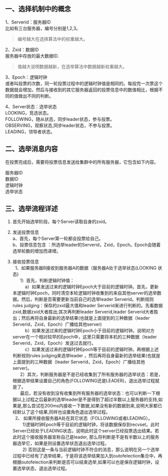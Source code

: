 ## 一、选择机制中的概念  
1、Serverid：服务器ID  
比如有三台服务器，编号分别是1,2,3。  

>编号越大在选择算法中的权重越大。

2、Zxid：数据ID  
服务器中存放的最大数据ID.

>值越大说明数据越新，在选举算法中数据越新权重越大。

3、Epoch：逻辑时钟  
或者叫投票的次数，同一轮投票过程中的逻辑时钟值是相同的。每投完一次票这个数据就会增加，然后与接收到的其它服务器返回的投票信息中的数值相比，根据不同的值做出不同的判断。

4、Server状态：选举状态  
LOOKING，竞选状态。  
FOLLOWING，随从状态，同步leader状态，参与投票。  
OBSERVING，观察状态,同步leader状态，不参与投票。  
LEADING，领导者状态。

## 二、选举消息内容  
在投票完成后，需要将投票信息发送给集群中的所有服务器，它包含如下内容。

服务器ID  
数据ID  
逻辑时钟  
选举状态  

## 三、选举流程详述

1. 首先开始选举阶段，每个Server读取自身的zxid。

2. 发送投票信息  
   a、首先，每个Server第一轮都会投票给自己。  
   b、投票信息包含 ：所选举leader的Serverid，Zxid，Epoch。Epoch会随着选举轮数的增加而递增。  
   
3. 接收投票信息  
&nbsp;&nbsp;1、如果服务器B接收到服务器A的数据（服务器A处于选举状态(LOOKING 状态)  
&nbsp;&nbsp;&nbsp;&nbsp;&nbsp;&nbsp;1）首先，判断逻辑时钟值：  
&nbsp;&nbsp;&nbsp;&nbsp;&nbsp;&nbsp;&nbsp;&nbsp;&nbsp;&nbsp;a）如果发送过来的逻辑时钟Epoch大于目前的逻辑时钟。首先，更新本逻辑时钟Epoch，同时清空本轮逻辑时钟收集到的来自其他server的选举数据。然后，判断是否需要更新当前自己的选举leader Serverid。判断规则rules judging：保存的zxid最大值和leader Serverid来进行判断的。先看数据zxid,数据zxid大者胜出;其次再判断leader Serverid,leader Serverid大者胜出；然后再将自身最新的选举结果(也就是上面提到的三种数据（leader Serverid，Zxid，Epoch）广播给其他server)  
&nbsp;&nbsp;&nbsp;&nbsp;&nbsp;&nbsp;&nbsp;&nbsp;&nbsp;&nbsp;b）如果发送过来的逻辑时钟Epoch小于目前的逻辑时钟。说明对方server在一个相对较早的Epoch中，这里只需要将本机的三种数据（leader Serverid，Zxid，Epoch）发送过去就行。  
&nbsp;&nbsp;&nbsp;&nbsp;&nbsp;&nbsp;&nbsp;&nbsp;&nbsp;&nbsp;c）如果发送过来的逻辑时钟Epoch等于目前的逻辑时钟。再根据上述判断规则rules judging来选举leader ，然后再将自身最新的选举结果(也就是上面提到的三种数据（leader  Serverid，Zxid，Epoch）广播给其他server)。  
&nbsp;&nbsp;&nbsp;&nbsp;&nbsp;&nbsp;2）其次，判断服务器是不是已经收集到了所有服务器的选举状态：若是，根据选举结果设置自己的角色(FOLLOWING还是LEADER)，退出选举过程就是了。  
&nbsp;&nbsp;&nbsp;&nbsp;&nbsp;&nbsp;最后，若没有收到没有收集到所有服务器的选举状态：也可以判断一下根据以上过程之后最新的选举leader是不是得到了超过半数以上服务器的支持,如果是,那么尝试在200ms内接收一下数据,如果没有新的数据到来,说明大家都已经默认了这个结果,同样也设置角色退出选举过程。  
&nbsp;&nbsp;2、 如果所接收服务器A处在其它状态（FOLLOWING或者LEADING）。  
&nbsp;&nbsp;&nbsp;&nbsp;&nbsp;&nbsp;&nbsp;&nbsp;1)逻辑时钟Epoch等于目前的逻辑时钟，将该数据保存到recvset。此时Server已经处于LEADING状态，说明此时这个server已经投票选出结果。若此时这个接收服务器宣称自己是leader, 那么将判断是不是有半数以上的服务器选举它，如果是则设置选举状态退出选举过程。  
&nbsp;&nbsp;&nbsp;&nbsp;&nbsp;&nbsp;&nbsp;&nbsp;2) 否则这是一条与当前逻辑时钟不符合的消息，那么说明在另一个选举过程中已经有了选举结果，于是将该选举结果加入到outofelection集合中，再根据outofelection来判断是否可以结束选举,如果可以也是保存逻辑时钟，设置选举状态，退出选举过程。  